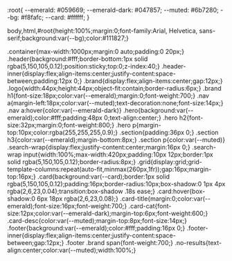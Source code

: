 :root{
  --emerald: #059669;
  --emerald-dark: #047857;
  --muted: #6b7280;
  --bg: #f8fafc;
  --card: #ffffff;
}

body,html,#root{height:100%;margin:0;font-family:Arial, Helvetica, sans-serif;background:var(--bg);color:#111827;}

.container{max-width:1000px;margin:0 auto;padding:0 20px;}
.header{background:#fff;border-bottom:1px solid rgba(5,150,105,0.12);position:sticky;top:0;z-index:40;}
.header-inner{display:flex;align-items:center;justify-content:space-between;padding:12px 0;}
.brand{display:flex;align-items:center;gap:12px;}
.logo{width:44px;height:44px;object-fit:contain;border-radius:6px;}
.brand h1{font-size:18px;color:var(--emerald);margin:0;font-weight:700;}
.nav a{margin-left:18px;color:var(--muted);text-decoration:none;font-size:14px;}
.nav a:hover{color:var(--emerald-dark)}
.hero{background:var(--emerald);color:#fff;padding:48px 0;text-align:center;}
.hero h2{font-size:32px;margin:0;font-weight:800;}
.hero p{margin-top:10px;color:rgba(255,255,255,0.9);}
.section{padding:36px 0;}
.section h3{color:var(--emerald);margin-bottom:8px;}
.section p{color:var(--muted)}
.search-wrap{display:flex;justify-content:center;margin:16px 0;}
.search-wrap input{width:100%;max-width:420px;padding:10px 12px;border:1px solid rgba(5,150,105,0.12);border-radius:8px;}
.grid{display:grid;grid-template-columns:repeat(auto-fit,minmax(260px,1fr));gap:16px;margin-top:16px;}
.card{background:var(--card);border:1px solid rgba(5,150,105,0.12);padding:16px;border-radius:10px;box-shadow:0 1px 4px rgba(2,6,23,0.04);transition:box-shadow .18s ease;}
.card:hover{box-shadow:0 6px 18px rgba(2,6,23,0.08);}
.card-title{margin:0;color:var(--emerald);font-size:16px;font-weight:700;}
.card-cat{font-size:12px;color:var(--emerald-dark);margin-top:6px;font-weight:600;}
.card-desc{color:var(--muted);margin-top:8px;font-size:14px;}
.footer{background:var(--emerald);color:#fff;padding:16px 0;}
.footer-inner{display:flex;align-items:center;justify-content:space-between;gap:12px;}
.footer .brand span{font-weight:700;}
.no-results{text-align:center;color:var(--muted);width:100%;}
